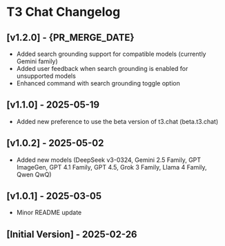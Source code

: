 # T3 Chat Changelog

## [v1.2.0] - {PR_MERGE_DATE}

- Added search grounding support for compatible models (currently Gemini family)
- Added user feedback when search grounding is enabled for unsupported models
- Enhanced command with search grounding toggle option

## [v1.1.0] - 2025-05-19

- Added new preference to use the beta version of t3.chat (beta.t3.chat)

## [v1.0.2] - 2025-05-02

- Added new models (DeepSeek v3-0324, Gemini 2.5 Family, GPT ImageGen, GPT 4.1 Family, GPT 4.5, Grok 3 Family, Llama 4 Family, Qwen QwQ)

## [v1.0.1] - 2025-03-05

- Minor README update

## [Initial Version] - 2025-02-26
